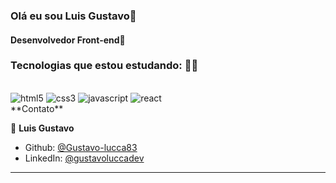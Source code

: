 ### Olá eu sou Luis Gustavo🤟
#### Desenvolvedor Front-end🤟


### Tecnologias que estou estudando: 👨‍🎓
<div style="display: inline-block"><br>
<img align-items="center"; alt="html5" src="https://img.shields.io/badge/HTML5-E34F26?style=for-the-badge&logo=html5&logoColor=white"/>
<img align-items="center"; alt="css3" src="https://img.shields.io/badge/css3-157286?style=for-the-badge&logo=html5&logoColor=white"/>
<img align-items="center"; alt="javascript" src="https://img.shields.io/badge/javascript-f7df1e?style=for-the-badge&logo=html5&logoColor=white"/>
<img src="https://img.shields.io/badge/React-20232A?style=for-the-badge&logo=react&logoColor=61DAFB" align-items="center" alt="react">
</div>

<div>**Contato**</div>

👤 **Luis Gustavo**

* Github: [@Gustavo-lucca83](https://github.com/Gustavo-lucca83)
* LinkedIn: [@gustavoluccadev](https://linkedin.com/in/gustavoluccadev)
<hr> 

